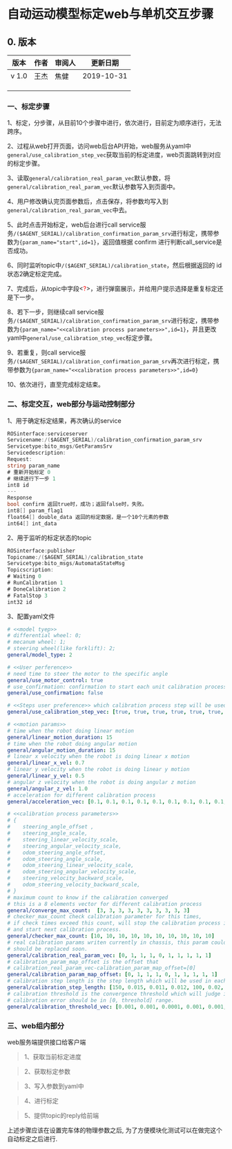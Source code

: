 # 自动运动模型标定web与单机交互步骤

## 0. 版本

| 版本  | 作者 | 审阅人 |  更新日期  |
| :---: | :--: | ------ | :--------: |
| v 1.0 | 王杰 | 焦健   | 2019-10-31 |
|       |      |        |            |
|       |      |        |            |
|       |      |        |            |

### 一、标定步骤

1、标定，分步骤，从目前10个步骤中进行，依次进行，目前定为顺序进行，无法跨序。

2、过程从web打开页面，访问web后台API开始，web服务从yaml中`general/use_calibration_step_vec`获取当前的标定进度，web页面跳转到对应的标定步骤。

3、读取`general/calibration_real_param_vec`默认参数，将`general/calibration_real_param_vec`默认参数写入到页面中。

4、用户修改确认完页面参数后，点击保存，将参数均写入到`general/calibration_real_param_vec`中去。

5、此时点击开始标定，web后台进行call service服务`/($AGENT_SERIAL)/calibration_confirmation_param_srv`进行标定，携带参数为`{param_name="start",id=1}`，返回值根据 confirm 进行判断call_service是否成功。

6、同时监听topic中`/($AGENT_SERIAL)/calibration_state`，然后根据返回的 id状态2确定标定完成。

7、完成后，从topic中字段<<font color=red>?</font>>，进行弹窗展示，并给用户提示选择是重复标定还是下一步。

8、若下一步，则继续call service服务`/($AGENT_SERIAL)/calibration_confirmation_param_srv`进行标定，携带参数为`{param_name="<<calibration process parameters>>",id=1}`，并且更改yaml中`general/use_calibration_step_vec`标定步骤。

9、若重复，则call service服务`/($AGENT_SERIAL)/calibration_confirmation_param_srv`再次进行标定，携带参数为`{param_name="<<calibration process parameters>>",id=0}`

10、依次进行，直至完成标定结束。



### 二、标定交互，web部分与运动控制部分

1、用于确定标定结果，再次确认的service

```c#
ROSinterface:serviceserver
Servicename:/($AGENT_SERIAL)/calibration_confirmation_param_srv
Servicetype:bito_msgs/GetParamsSrv
Servicedescription:
Request:
string param_name
# 重新开始标定 0
# 继续进⾏下⼀步 1
int8 id
---
Response
bool confirm 返回true时，成功；返回false时，失败。
int8[] param_flag1
float64[] double_data 返回的标定数据，是⼀个10个元素的参数
int64[] int_data

```

2、用于监听的标定状态的topic

```c#
ROSinterface:publisher
Topicname:/($AGENT_SERIAL)/calibration_state
Servicetype:bito_msgs/AutomataStateMsg
Topicscription:
# Waiting 0
# RunCalibration 1
# DoneCalibration 2
# FatalStop 3
int32 id
```

3、配置yaml文件

```yaml
# <<model tyep>>
# differential wheel: 0;
# mecanum wheel: 1;
# steering wheel(like forklift): 2;
general/model_type: 2

# <<User perference>>
# need time to steer the motor to the specific angle
general/use_motor_control: true
# use_confirmation: confirmation to start each unit calibration process
general/use_confirmation: false

# <<Steps user preference>> which calibration process step will be used
general/use_calibration_step_vec: [true, true, true, true, true, true, true, true, false, false]

# <<motion params>>
# time when the robot doing linear motion
general/linear_motion_duration: 15
# time when the robot doing angular motion
general/angular_motion_duration: 15
# linear x velocity when the robot is doing linear x motion
general/linear_x_vel: 0.7
# linear y velocity when the robot is doing linear y motion
general/linear_y_vel: 0.5
# angular z velocity when the robot is doing angular z motion
general/angular_z_vel: 1.0
# acceleration for different calibration process
general/acceleration_vec: [0.1, 0.1, 0.1, 0.1, 0.1, 0.1, 0.1, 0.1, 0.1, 0.1]

# <<calibration process parameters>> 
# {
#    steering_angle_offset ,
#    steering_angle_scale,
#    steering_linear_velocity_scale,
#    steering_angular_velocity_scale,
#    odom_steering_angle_offset,
#    odom_steering_angle_scale,
#    odom_steering_linear_velocity_scale,
#    odom_steering_angular_velocity_scale,
#    steering_velocity_backward_scale,
#    odom_steering_velocity_backward_scale,
# }
# maximum count to know if the calibration converged
# this is a 8 elements vector for different calibration process
general/converge_max_count:  [3, 3, 3, 3, 3, 3, 3, 3, 3, 3]
# checker_max_count check calibration parameter for this times,
# if check times exceed this count, will stop the calibration process immediately,
# and start next calibration process.
general/checker_max_count: [10, 10, 10, 10, 10, 10, 10, 10, 10, 10]
# real calibration params writen currently in chassis, this param could be be read from chassis as well,
# should be replaced soon.
general/calibration_real_param_vec: [0, 1, 1, 1, 0, 1, 1, 1, 1, 1]
# calibration_param_map_offset is the offset that 
# calibration_real_param_vec-calibration_param_map_offset=[0]
general/calibration_param_map_offset: [0, 1, 1, 1, 0, 1, 1, 1, 1, 1]
# calibration step length is the step length which will be used in each calibratio process gradient search process.
general/calibration_step_length: [150, 0.015, 0.011, 0.012, 100, 0.02, 0.1, 0.1, 0.012, 0.012]
# calibration threshold is the convergence threshold which will judge if the calibration process converged in this threshold.
# calibration error should be in [0, threshold] range.
general/calibration_threshold_vec: [0.001, 0.001, 0.0001, 0.001, 0.001, 0.001, 0.001, 0.001, 0.001, 0.001]

```



### 三、web组内部分

web服务端提供接口给客户端

> 1、获取当前标定进度

> 2、获取标定参数

> 3、写入参数到yaml中

> 4、进行标定

> 5、提供topic的reply给前端

上述步骤应该在设置完车体的物理参数之后, 为了方便模块化测试可以在做完这个自动标定之后进行.
